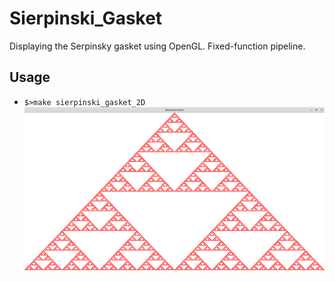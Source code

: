 # Sierpinski_Gasket

Displaying the Serpinsky gasket using OpenGL. Fixed-function pipeline.

## Usage

- `$>make sierpinski_gasket_2D` \
  <img  src="./misc/sierpinski_gasket_2D_01.png" alt="gasket_01" width="700"/>
